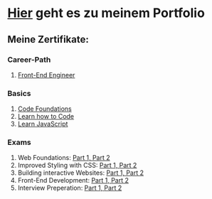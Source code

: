 # [Hier](https://oliveroeguet.github.io/Portfolio) geht es zu meinem Portfolio

## Meine Zertifikate:

### Career-Path 
1. [Front-End Engineer](./Images/Frontend.pdf)
   
### Basics
1. [Code Foundations](./Images/CodeFoundationsSkillPath.pdf)
2. [Learn how to Code](./Images/LearnHowtoCodeCourse.pdf)
3. [Learn JavaScript](./Images/LearnJavaScriptCourse.pdf)
   
### Exams
1. Web Foundations: [Part 1, ](./images/Webtheorie.pdf)[Part 2](./images/Webpraxis.pdf)
2. Improved Styling with CSS: [Part 1, ](./images/ImprovedCSStheorie.pdf)[Part 2](./images/ImprovedCSSpraxis.pdf)
3. Building interactive Websites: [Part 1, ](./images/WebsitesTheorie.pdf)[Part 2](./images/WebsitesPraxis.pdf)
4. Front-End Development: [Part 1, ](./images/Frontendtheorie.pdf)[Part 2](./images/Frontendpraxis.pdf)
5. Interview Preperation: [Part 1, ](./images/)[Part 2](./images/)

